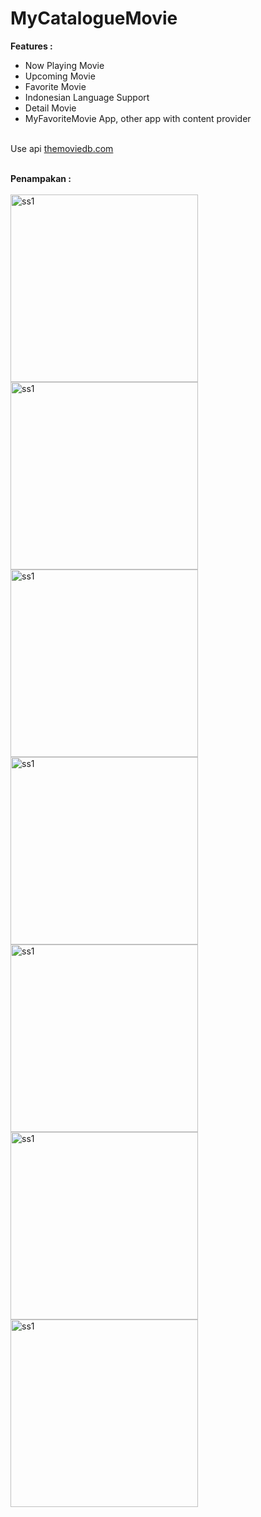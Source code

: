 # MyCatalogueMovie
**Features :**<br>
- Now Playing Movie <br>
- Upcoming Movie<br>
- Favorite Movie<br>
- Indonesian Language Support<br>
- Detail Movie<br>
- MyFavoriteMovie App, other app with content provider<br><br>

Use api [themoviedb.com](themoviedb.com)<br><br>

**Penampakan :**<br><br>
<img width="300" alt="ss1" src="https://user-images.githubusercontent.com/32474003/41820372-0219401a-77fb-11e8-9002-00bc7c4a8145.png">
<img width="300" alt="ss1" src="https://user-images.githubusercontent.com/32474003/41820367-0096b600-77fb-11e8-9369-f654b8096a87.png">
<img width="300" alt="ss1" src="https://user-images.githubusercontent.com/32474003/41820368-00d3bf50-77fb-11e8-9164-7a3b8bdfbdad.png">
<img width="300" alt="ss1" src="https://user-images.githubusercontent.com/32474003/41820369-0135fecc-77fb-11e8-9223-8aeda35aa2ee.png">
<img width="300" alt="ss1" src="https://user-images.githubusercontent.com/32474003/41820370-017a79a8-77fb-11e8-9218-cc0724085334.png">
<img width="300" alt="ss1" src="https://user-images.githubusercontent.com/32474003/41820371-01cb524c-77fb-11e8-8d90-9bb09bdfb832.png">
<img width="300" alt="ss1" src="https://user-images.githubusercontent.com/32474003/41804387-05c057b2-76c0-11e8-969f-b3cb963d8c39.png">

